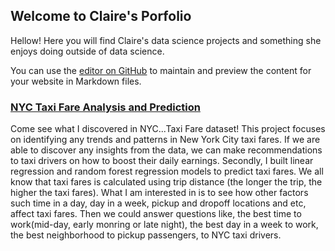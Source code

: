 ## Welcome to Claire's Porfolio

Hellow! Here you will find Claire's data science projects and something she enjoys doing outside of data science.

You can use the [editor on GitHub](https://github.com/yzclaire/yzclaire.github.io/edit/master/index.md) to maintain and preview the content for your website in Markdown files.


### [NYC Taxi Fare Analysis and Prediction](https://yzclaire.github.io/nyc_taxi_fare_analysis_and_prediction/)

Come see what I discovered in NYC...Taxi Fare dataset!
This project focuses on identifying any trends and patterns in New York City taxi fares. If we are able to discover any insights from the data, we can make recommendations to taxi drivers on how to boost their daily earnings.
Secondly, I built linear regression and random forest regression models to predict taxi fares. We all know that taxi fares is calculated using trip distance (the longer the trip, the higher the taxi fares). What I am interested in is to see how other factors such time in a day, day in a week, pickup and dropoff locations and etc, affect taxi fares. Then we could answer questions like, the best time to work(mid-day, early monring or late night), the best day in a week to work, the best neighborhood to pickup passengers, to NYC taxi drivers. 


